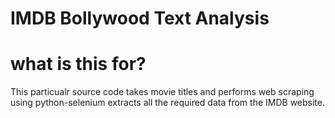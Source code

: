 # IMDB Bollywood Text Analysis

# what is this for?
This particualr source code takes movie titles and performs web scraping using python-selenium extracts all the required data from the IMDB website.

